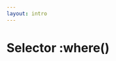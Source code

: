 ```yaml
---
layout: intro
---
```


# Selector :where()

<SupportedBrowsers chrome=88 edge=88 firefox=78 safari=14 />
